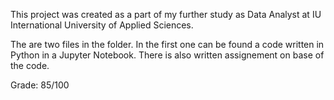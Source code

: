 This project was created as a part of my further study as Data Analyst at IU International University of Applied Sciences.

The are two files in the folder. In the first one can be found a code written in Python in a Jupyter Notebook. There is also written assignement on base of the code.

Grade: 85/100
